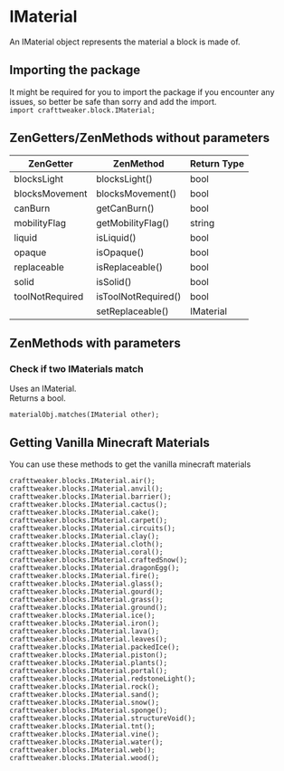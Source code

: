 # IMaterial

An IMaterial object represents the material a block is made of.

## Importing the package
It might be required for you to import the package if you encounter any issues, so better be safe than sorry and add the import.  
`import crafttweaker.block.IMaterial;` 

## ZenGetters/ZenMethods without parameters

| ZenGetter       | ZenMethod           | Return Type |
|-----------------|---------------------|-------------|
| blocksLight     | blocksLight()       | bool        |
| blocksMovement  | blocksMovement()    | bool        |
| canBurn         | getCanBurn()        | bool        |
| mobilityFlag    | getMobilityFlag()   | string      |
| liquid          | isLiquid()          | bool        |
| opaque          | isOpaque()          | bool        |
| replaceable     | isReplaceable()     | bool        |
| solid           | isSolid()           | bool        |
| toolNotRequired | isToolNotRequired() | bool        |
|                 | setReplaceable()    | IMaterial   |


## ZenMethods with parameters
### Check if two IMaterials match
Uses an IMaterial.  
Returns a bool.
```zenscript
materialObj.matches(IMaterial other);
```

## Getting Vanilla Minecraft Materials
You can use these methods to get the vanilla minecraft materials

```zenscript
crafttweaker.blocks.IMaterial.air();
crafttweaker.blocks.IMaterial.anvil();
crafttweaker.blocks.IMaterial.barrier();
crafttweaker.blocks.IMaterial.cactus();
crafttweaker.blocks.IMaterial.cake();
crafttweaker.blocks.IMaterial.carpet();
crafttweaker.blocks.IMaterial.circuits();
crafttweaker.blocks.IMaterial.clay();
crafttweaker.blocks.IMaterial.cloth();
crafttweaker.blocks.IMaterial.coral();
crafttweaker.blocks.IMaterial.craftedSnow();
crafttweaker.blocks.IMaterial.dragonEgg();
crafttweaker.blocks.IMaterial.fire();
crafttweaker.blocks.IMaterial.glass();
crafttweaker.blocks.IMaterial.gourd();
crafttweaker.blocks.IMaterial.grass();
crafttweaker.blocks.IMaterial.ground();
crafttweaker.blocks.IMaterial.ice();
crafttweaker.blocks.IMaterial.iron();
crafttweaker.blocks.IMaterial.lava();
crafttweaker.blocks.IMaterial.leaves();
crafttweaker.blocks.IMaterial.packedIce();
crafttweaker.blocks.IMaterial.piston();
crafttweaker.blocks.IMaterial.plants();
crafttweaker.blocks.IMaterial.portal();
crafttweaker.blocks.IMaterial.redstoneLight();
crafttweaker.blocks.IMaterial.rock();
crafttweaker.blocks.IMaterial.sand();
crafttweaker.blocks.IMaterial.snow();
crafttweaker.blocks.IMaterial.sponge();
crafttweaker.blocks.IMaterial.structureVoid();
crafttweaker.blocks.IMaterial.tnt();
crafttweaker.blocks.IMaterial.vine();
crafttweaker.blocks.IMaterial.water();
crafttweaker.blocks.IMaterial.web();
crafttweaker.blocks.IMaterial.wood();
```